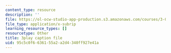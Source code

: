 ```yaml
---
content_type: resource
description: ''
file: https://ol-ocw-studio-app-production.s3.amazonaws.com/courses/3-021j-introduction-to-modeling-and-simulation-spring-2012/95c5c0f6636155a2a2d4340ff927e41a_Iq8yyEHm_jI.vtt
file_type: application/x-subrip
learning_resource_types: []
resourcetype: Other
title: 3play caption file
uid: 95c5c0f6-6361-55a2-a2d4-340ff927e41a
---
```

